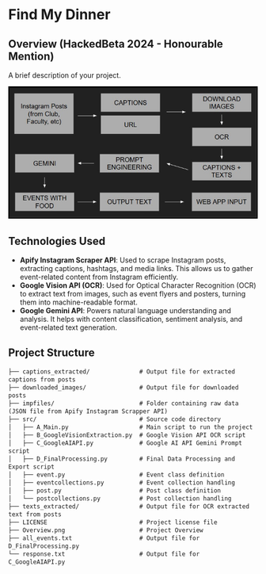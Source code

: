 # Find My Dinner

## Overview (HackedBeta 2024 - Honourable Mention)
A brief description of your project.

![Project Overwiew](Overview.jpg)

## Technologies Used

- **Apify Instagram Scraper API**: Used to scrape Instagram posts, extracting captions, hashtags, and media links. This allows us to gather event-related content from Instagram efficiently.
- **Google Vision API (OCR)**: Used for Optical Character Recognition (OCR) to extract text from images, such as event flyers and posters, turning them into machine-readable format.
- **Google Gemini API**: Powers natural language understanding and analysis. It helps with content classification, sentiment analysis, and event-related text generation.

## Project Structure

```
├── captions_extracted/              # Output file for extracted captions from posts
├── downloaded_images/               # Output file for downloaded posts
├── impfiles/                        # Folder containing raw data (JSON file from Apify Instagram Scrapper API)
├── src/                             # Source code directory
│   ├── A_Main.py                    # Main script to run the project
│   ├── B_GoogleVisionExtraction.py  # Google Vision API OCR script
│   ├── C_GoogleAIAPI.py             # Google AI API Gemini Prompt script
│   ├── D_FinalProcessing.py         # Final Data Processing and Export script
│   ├── event.py                     # Event class definition
│   ├── eventcollections.py          # Event collection handling
│   ├── post.py                      # Post class definition
│   └── postcollections.py           # Post collection handling
├── texts_extracted/                 # Output file for OCR extracted text from posts
├── LICENSE                          # Project license file
├── Overview.png                     # Project Overview
├── all_events.txt                   # Output file for D_FinalProcessing.py
└── response.txt                     # Output file for C_GoogleAIAPI.py
